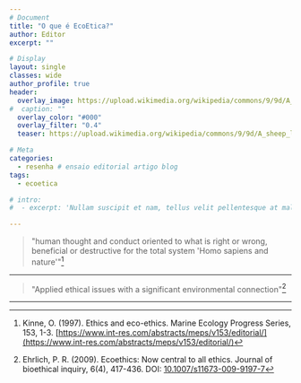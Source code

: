 ```yaml
---
# Document
title: "O que é EcoEtica?"
author: Editor
excerpt: ""

# Display
layout: single
classes: wide
author_profile: true
header:
  overlay_image: https://upload.wikimedia.org/wikipedia/commons/9/9d/A_sheep_lying_with_its_legs_folded_underneath_its_body_next_to_a_wooden_fence%2C_the_sheep_in_profile_view_MET_DP828330.jpg
#  caption: ""
  overlay_color: "#000"
  overlay_filter: "0.4"
  teaser: https://upload.wikimedia.org/wikipedia/commons/9/9d/A_sheep_lying_with_its_legs_folded_underneath_its_body_next_to_a_wooden_fence%2C_the_sheep_in_profile_view_MET_DP828330.jpg

# Meta
categories:
  - resenha # ensaio editorial artigo blog
tags:
  - ecoetica

# intro: 
#  - excerpt: 'Nullam suscipit et nam, tellus velit pellentesque at malesuada, enim eaque. Quis nulla, netus tempor in diam gravida tincidunt, *proin faucibus* voluptate felis id sollicitudin. Centered with `type="center"`'

---
```


> "human thought and conduct oriented to what is right or wrong, beneficial or destructive for the total system 'Homo sapiens and nature'"[^1]
***
> "Applied ethical issues with a significant environmental connection"[^2]
***


[^1]:Kinne, O. (1997). Ethics and eco-ethics. Marine Ecology Progress Series, 153, 1-3. [https://www.int-res.com/abstracts/meps/v153/editorial/](https://www.int-res.com/abstracts/meps/v153/editorial/)
[^2]:Ehrlich, P. R. (2009). Ecoethics: Now central to all ethics. Journal of bioethical inquiry, 6(4), 417-436. DOI: [10.1007/s11673-009-9197-7](https://sci-hub.se/10.1007/s11673-009-9197-7)
